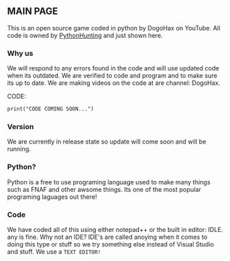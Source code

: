 ## MAIN PAGE

This is an open source game coded in python by DogoHax on YouTube. All code is owned by [PythonHunting](https://pythonhunting.github.io/) and just shown here.

### Why us

We will respond to any errors found in the code and will use updated code when its outdated. We are verified to code and program and to make sure its up to date. We are making videos on the code at are channel: DogoHax.


CODE:
```markdown
print("CODE COMING SOON...")
```

### Version
We are currently in release state so update will come soon and will be running.

### Python?
Python is a free to use programing language used to make many things such as FNAF and other awsome things. Its one of the most popular programing laguages out there!

### Code
We have coded all of this using either notepad++ or the built in editor: IDLE. any is fine. Why not an IDE? IDE's are called anoying when it comes to doing this type or stuff so we try something else instead of Visual Studio and stuff. We use a `TEXT EDITOR!`

